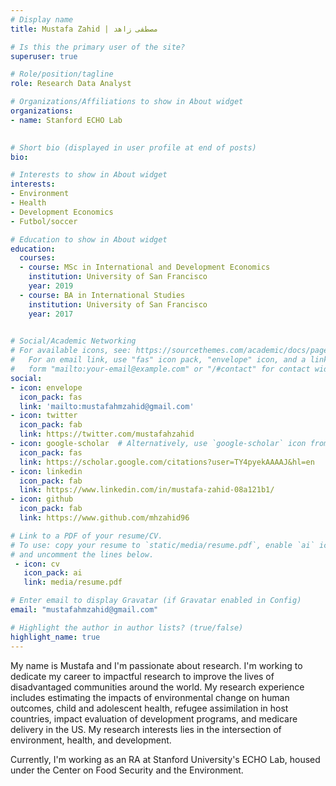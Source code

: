 ```yaml
---
# Display name
title: Mustafa Zahid | مصطفى زاهد

# Is this the primary user of the site?
superuser: true

# Role/position/tagline
role: Research Data Analyst

# Organizations/Affiliations to show in About widget
organizations:
- name: Stanford ECHO Lab
  

# Short bio (displayed in user profile at end of posts)
bio: 

# Interests to show in About widget
interests: 
- Environment
- Health
- Development Economics
- Futbol/soccer

# Education to show in About widget
education:
  courses:
  - course: MSc in International and Development Economics
    institution: University of San Francisco
    year: 2019
  - course: BA in International Studies
    institution: University of San Francisco
    year: 2017
  

# Social/Academic Networking
# For available icons, see: https://sourcethemes.com/academic/docs/page-builder/#icons
#   For an email link, use "fas" icon pack, "envelope" icon, and a link in the
#   form "mailto:your-email@example.com" or "/#contact" for contact widget.
social:
- icon: envelope
  icon_pack: fas
  link: 'mailto:mustafahmzahid@gmail.com'
- icon: twitter
  icon_pack: fab
  link: https://twitter.com/mustafahzahid
- icon: google-scholar  # Alternatively, use `google-scholar` icon from `ai` icon pack
  icon_pack: fas
  link: https://scholar.google.com/citations?user=TY4pyekAAAAJ&hl=en
- icon: linkedin
  icon_pack: fab
  link: https://www.linkedin.com/in/mustafa-zahid-08a121b1/
- icon: github
  icon_pack: fab
  link: https://www.github.com/mhzahid96

# Link to a PDF of your resume/CV.
# To use: copy your resume to `static/media/resume.pdf`, enable `ai` icons in `params.toml`, 
# and uncomment the lines below.
 - icon: cv
   icon_pack: ai
   link: media/resume.pdf

# Enter email to display Gravatar (if Gravatar enabled in Config)
email: "mustafahmzahid@gmail.com"

# Highlight the author in author lists? (true/false)
highlight_name: true
---
```


My name is Mustafa and I'm passionate about research. I'm working to dedicate my career to impactful research to improve the lives of disadvantaged communities around the world. My research experience includes estimating the impacts of environmental change on human outcomes, child and adolescent health, refugee assimilation in host countries, impact evaluation of development programs, and medicare delivery in the US. My research interests lies in the intersection of environment, health, and development.

Currently, I'm working as an RA at Stanford University's ECHO Lab, housed under the Center on Food Security and the Environment.
